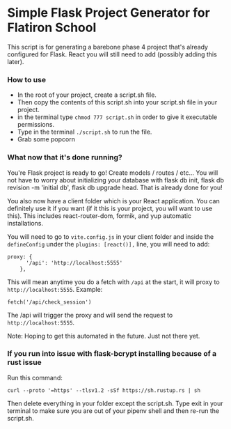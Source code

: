 # Simple Flask Project Generator for Flatiron School

This script is for generating a barebone phase 4 project that's already configured for Flask. React you will still need to add (possibly adding this later).

### How to use

* In the root of your project, create a script.sh file.
* Then copy the contents of this script.sh into your script.sh file in your project.
* in the terminal type `chmod 777 script.sh` in order to give it executable permissions.
* Type in the terminal `./script.sh` to run the file.
* Grab some popcorn

### What now that it's done running?

You're Flask project is ready to go! Create models / routes / etc... You will not have to worry about initializing your database with flask db init, flask db revision -m 'initial db', flask db upgrade head. That is already done for you!

You also now have a client folder which is your React application. You can definitely use it if you want (if it this is your project, you will want to use this). This includes react-router-dom, formik, and yup automatic installations.

You will need to go to `vite.config.js` in your client folder and inside the `defineConfig` under the `plugins: [react()],` line, you will need to add:

```
proxy: {
      '/api': 'http://localhost:5555'
    },
```

This will mean anytime you do a fetch with `/api` at the start, it will proxy to `http://localhost:5555`. Example:

```
fetch('/api/check_session')
```

The /api will trigger the proxy and will send the request to `http://localhost:5555`.

Note: Hoping to get this automated in the future. Just not there yet.

### If you run into issue with flask-bcrypt installing because of a rust issue

Run this command:
```
curl --proto '=https' --tlsv1.2 -sSf https://sh.rustup.rs | sh
```

Then delete everything in your folder except the script.sh. Type exit in your terminal to make sure you are out of your pipenv shell and then re-run the script.sh.